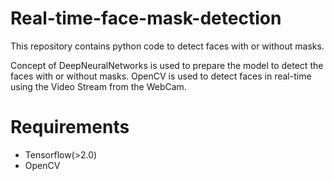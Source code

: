 # Real-time-face-mask-detection


 This repository contains python code to detect faces with or without masks.

 Concept of DeepNeuralNetworks is used to prepare the model to detect the faces with or without masks. 
 OpenCV is used to detect faces in real-time using the Video Stream from the WebCam.

# Requirements
<ul>
  <li> Tensorflow(>2.0)  </li>
  <li> OpenCV </li>
</ul>
